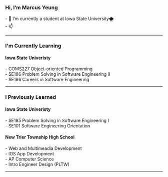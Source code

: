 
<h3> Hi, I’m Marcus Yeung </h3>
- 🌱 I’m currently a student at Iowa State University🌪️<br>
- 📫  <br>
<hr>

<h3> I'm Currently Learning </h3> 
<h4> Iowa State Univeristy </h4>
- COMS227 Object-oriented Programming <br>
- SE186 Problem Solving in Software Engineering II <br>
- SE166 Careers in Software Engineering <br>

<hr>
<h3> I Previously Learned </h3>
<h4> Iowa State Univeristy </h4>
- SE185 Problem Solving in Software Engineering I <br>
- SE101 Software Engineering Orientation <br>
<h4> New Trier Township High School</h4>
- Web and Multimeadia Development <br>
- IOS App Development <br>
- AP Computer Science <br>
- Intro Engineer Design (PLTW) <br>

<hr>


<!---
yohimhim/yohimhim is a ✨ special ✨ repository because its `README.md` (this file) appears on your GitHub profile.
You can click the Preview link to take a look at your changes.
--->
